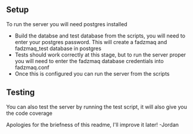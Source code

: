 ## Setup
To run the server you will need postgres installed
- Build the databse and test database from the scripts, you will need to enter your postgres password.
This will create a fadzmaq and fadzmaq_test database in postgres
- Tests should work correctly at this stage, but to run the server proper you will need to enter the fadzmaq database 
credentials into fadzmaq.conf
- Once this is configured you can run the server from the scripts

## Testing
You can also test the server by running the test script, it will also give you the code coverage

Apologies for the briefness of this readme, I'll improve it later! -Jordan
